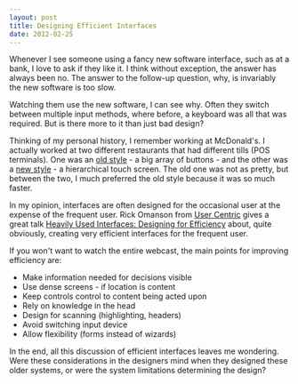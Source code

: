 ```yaml
---
layout: post
title: Designing Efficient Interfaces
date: 2012-02-25
---
```


Whenever I see someone using a fancy new software interface, such as at a bank, I love to ask if they like it. I think without exception, the answer has always been no. The answer to the follow-up question, why, is invariably the new software is too slow.

Watching them use the new software, I can see why. Often they switch between multiple input methods, where before, a keyboard was all that was required. But is there more to it than just bad design?

Thinking of my personal history, I remember working at McDonald's. I actually worked at two different restaurants that had different tills (POS terminals). One was an [old style](http://cbmvax.com/register.jpg) - a big array of buttons - and the other was a [new style](http://www.tinotopia.com/log/mcdonalds-cashregister-device.jpg) - a hierarchical touch screen. The old one was not as pretty, but between the two, I much preferred the old style because it was so much faster.

In my opinion, interfaces are often designed for the occasional user at the expense of the frequent user. Rick Omanson from [User Centric](http://www.usercentric.com/) gives a great talk [Heavily Used Interfaces: Designing for Efficiency](http://vimeo.com/36101751) about, quite obviously, creating very efficient interfaces for the frequent user.

If you won't want to watch the entire webcast, the main points for improving efficiency are:

* Make information needed for decisions visible
* Use dense screens - if location is content
* Keep controls control to content being acted upon
* Rely on knowledge in the head
* Design for scanning (highlighting, headers)
* Avoid switching input device
* Allow flexibility (forms instead of wizards)

In the end, all this discussion of efficient interfaces leaves me wondering. Were these considerations in the designers mind when they designed these older systems, or were the system limitations determining the design?